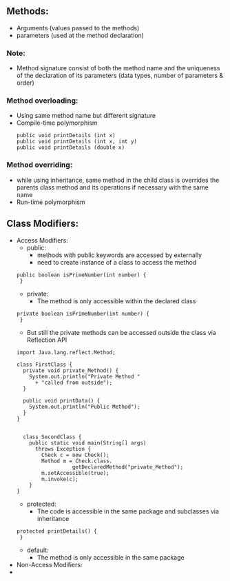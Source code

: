 ## Methods:
- Arguments (values passed to the methods)
- parameters (used at the method declaration)

### Note:
- Method signature consist of both the method name and the uniqueness of the declaration of its parameters (data types, number of parameters & order)

### Method overloading:
- Using same method name but different signature
- Compile-time polymorphism
  ```
  public void printDetails (int x)
  public void printDetails (int x, int y)
  public void printDetails (double x)
  ```

### Method overriding:
- while using inheritance, same method in the child class is overrides the parents class method and its operations if necessary with the same name
- Run-time polymorphism

## Class Modifiers:
- Access Modifiers:
  - public:
    - methods with public keywords are accessed by externally
    - need to create instance of a class to access the method
  ```
  public boolean isPrimeNumber(int number) {
   }
  ```
  - private:
    - The method is only accessible within the declared class
  ```
  private boolean isPrimeNumber(int number) {
   }
  ```
    - But still the private methods can be accessed outside the class via Reflection API
  ```
  import Java.lang.reflect.Method; 
  
  class FirstClass {
    private void private_Method() { 
      System.out.println("Private Method "
        + "called from outside"); 
    } 

    public void printData() { 
      System.out.println("Public Method"); 
    } 
  }
  
  
    class SecondClass { 
      public static void main(String[] args) 
        throws Exception { 
          Check c = new Check();
          Method m = Check.class.
                    getDeclaredMethod("private_Method");
          m.setAccessible(true);
          m.invoke(c); 
      } 
  }
    ```
    - protected:
      - The code is accessible in the same package and subclasses via inheritance
  ```
  protected printDetails() {
   }
  ```
    - default:
      - The method is only accessible in the same package
- Non-Access Modifiers:
- 